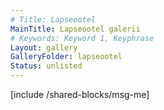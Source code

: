 ```yaml
---
# Title: Lapseootel
MainTitle: Lapseootel galerii
# Keywords: Keyword 1, Keyphrase
Layout: gallery
GalleryFolder: lapseootel
Status: unlisted
---
```

[include /shared-blocks/msg-me]

